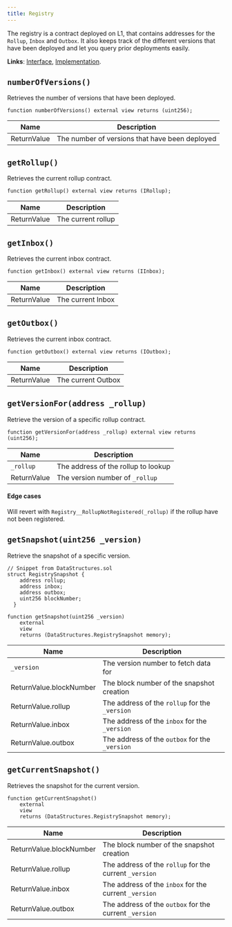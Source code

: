 ```yaml
---
title: Registry
---
```


The registry is a contract deployed on L1, that contains addresses for the `Rollup`, `Inbox` and `Outbox`. It also keeps track of the different versions that have been deployed and let you query prior deployments easily.

**Links**: [Interface](https://github.com/AztecProtocol/aztec-packages/blob/master/l1-contracts/src/core/interfaces/messagebridge/IRegistry.sol), [Implementation](https://github.com/AztecProtocol/aztec-packages/blob/master/l1-contracts/src/core/messagebridge/Registry.sol).

## `numberOfVersions()`

Retrieves the number of versions that have been deployed.

```solidity
function numberOfVersions() external view returns (uint256);
```

| Name           | Description |
| -------------- | ----------- |
| ReturnValue    | The number of versions that have been deployed |

## `getRollup()`
Retrieves the current rollup contract.

```solidity
function getRollup() external view returns (IRollup);
```

| Name           | Description |
| -------------- | ----------- |
| ReturnValue    | The current rollup |

## `getInbox()`

Retrieves the current inbox contract.

```solidity
function getInbox() external view returns (IInbox);
```

| Name           | Description |
| -------------- | ----------- |
| ReturnValue    | The current Inbox |

## `getOutbox()`

Retrieves the current inbox contract.

```solidity
function getOutbox() external view returns (IOutbox);
```

| Name           | Description |
| -------------- | ----------- |
| ReturnValue    | The current Outbox |

## `getVersionFor(address _rollup)`

Retrieve the version of a specific rollup contract. 
```solidity
function getVersionFor(address _rollup) external view returns (uint256);
```

| Name           | Description |
| -------------- | ----------- |
| `_rollup`      | The address of the rollup to lookup |
| ReturnValue    | The version number of `_rollup` |

#### Edge cases
Will revert with `Registry__RollupNotRegistered(_rollup)` if the rollup have not been registered.

## `getSnapshot(uint256 _version)`

Retrieve the snapshot of a specific version. 

```solidity
// Snippet from DataStructures.sol
struct RegistrySnapshot {
    address rollup;
    address inbox;
    address outbox;
    uint256 blockNumber;
  }

function getSnapshot(uint256 _version)
    external
    view
    returns (DataStructures.RegistrySnapshot memory);
```

| Name           | Description |
| -------------- | ----------- |
| `_version`     | The version number to fetch data for |
| ReturnValue.blockNumber | The block number of the snapshot creation |
| ReturnValue.rollup      | The address of the `rollup` for the `_version` |
| ReturnValue.inbox       | The address of the `inbox` for the `_version` |
| ReturnValue.outbox      | The address of the `outbox` for the `_version` |


## `getCurrentSnapshot()`

Retrieves the snapshot for the current version.

```solidity
function getCurrentSnapshot() 
    external 
    view 
    returns (DataStructures.RegistrySnapshot memory);
```

| Name           | Description |
| -------------- | ----------- |
| ReturnValue.blockNumber | The block number of the snapshot creation |
| ReturnValue.rollup      | The address of the `rollup` for the current `_version` |
| ReturnValue.inbox       | The address of the `inbox` for the current `_version` |
| ReturnValue.outbox      | The address of the `outbox` for the current `_version` |

